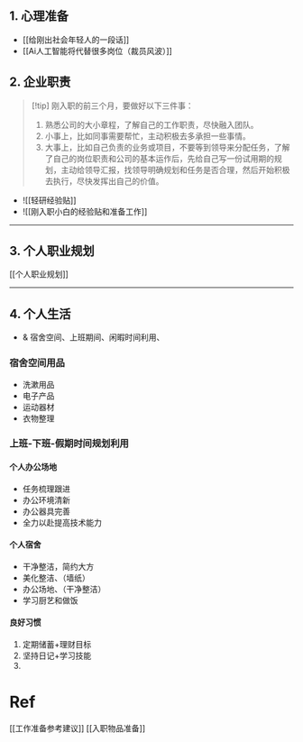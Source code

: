  
## 1. 心理准备 
- [[给刚出社会年轻人的一段话]]
- [[Ai人工智能将代替很多岗位（裁员风波）]]
## 2. 企业职责 
> [!tip] 刚入职的前三个月，要做好以下三件事：
> 1. 熟悉公司的大小章程，了解自己的工作职责，尽快融入团队。
> 2. 小事上，比如同事需要帮忙，主动积极去多承担一些事情。
> 3. 大事上，比如自己负责的业务或项目，不要等到领导来分配任务，了解了自己的岗位职责和公司的基本运作后，先给自己写一份试用期的规划，主动给领导汇报，找领导明确规划和任务是否合理，然后开始积极去执行，尽快发挥出自己的价值。


- ![[轻研经验贴]]
- ![[刚入职小白的经验贴和准备工作]]

---
## 3. 个人职业规划 
[[个人职业规划]]

----
## 4. 个人生活 
- & 宿舍空间、上班期间、闲暇时间利用、
### 宿舍空间用品 
- 洗漱用品
- 电子产品 
- 运动器材 
- 衣物整理 

### 上班-下班-假期时间规划利用
#### 个人办公场地 
- 任务梳理跟进 
- 办公环境清新
- 办公器具完善
- 全力以赴提高技术能力
#### 个人宿舍 
- 干净整洁，简约大方
- 美化整洁、（墙纸）
- 办公场地、（干净整洁）
- 学习厨艺和做饭
#### 良好习惯 
1. 定期储蓄+理财目标
2. 坚持日记+学习技能 
3. 



# Ref 
[[工作准备参考建议]]
[[入职物品准备]]
